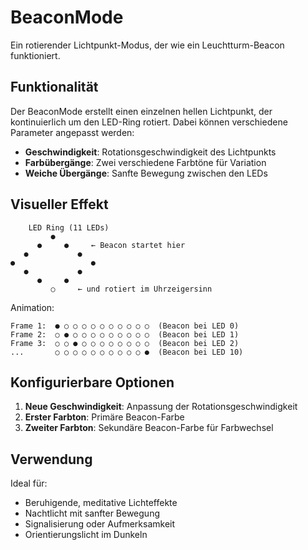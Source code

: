 # BeaconMode

Ein rotierender Lichtpunkt-Modus, der wie ein Leuchtturm-Beacon funktioniert.

## Funktionalität

Der BeaconMode erstellt einen einzelnen hellen Lichtpunkt, der kontinuierlich um den LED-Ring rotiert. Dabei können verschiedene Parameter angepasst werden:

- **Geschwindigkeit**: Rotationsgeschwindigkeit des Lichtpunkts
- **Farbübergänge**: Zwei verschiedene Farbtöne für Variation
- **Weiche Übergänge**: Sanfte Bewegung zwischen den LEDs

## Visueller Effekt

```
    LED Ring (11 LEDs)
         ●
      ●     ●     ← Beacon startet hier
   ●           ●
●                 ●
   ●           ●
      ●     ●
         ○     ← und rotiert im Uhrzeigersinn
```

Animation:
```
Frame 1:  ● ○ ○ ○ ○ ○ ○ ○ ○ ○ ○  (Beacon bei LED 0)
Frame 2:  ○ ● ○ ○ ○ ○ ○ ○ ○ ○ ○  (Beacon bei LED 1)
Frame 3:  ○ ○ ● ○ ○ ○ ○ ○ ○ ○ ○  (Beacon bei LED 2)
...       ○ ○ ○ ○ ○ ○ ○ ○ ○ ○ ●  (Beacon bei LED 10)
```

## Konfigurierbare Optionen

1. **Neue Geschwindigkeit**: Anpassung der Rotationsgeschwindigkeit
2. **Erster Farbton**: Primäre Beacon-Farbe
3. **Zweiter Farbton**: Sekundäre Beacon-Farbe für Farbwechsel

## Verwendung

Ideal für:
- Beruhigende, meditative Lichteffekte
- Nachtlicht mit sanfter Bewegung
- Signalisierung oder Aufmerksamkeit
- Orientierungslicht im Dunkeln

